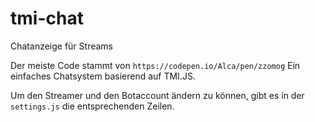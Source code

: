 # tmi-chat
Chatanzeige für Streams

Der meiste Code stammt von `https://codepen.io/Alca/pen/zzomog` 
Ein einfaches Chatsystem basierend auf TMI.JS.

Um den Streamer und den Botaccount ändern zu können, gibt es in der `settings.js` die entsprechenden Zeilen.
